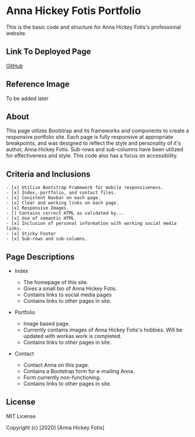 # Anna Hickey Fotis Portfolio
This is the basic code and structure for Anna Hickey Fotis's professional website.

## Link To Deployed Page
[GitHub](https://ahfotis.github.io/HickeyFotisPortfolio/)

## Reference Image
To be added later

## About
This page utilzes Bootstrap and its frameworks and components to create a responsive portfolio site. Each page is fully responsive at appropriate breakpoints, and was designed to reflect the style and personality of it's author, Anna Hickey Fotis. Sub-rows and sub-columns have been utilized for effectiveness and style. This code also has a focus on accessibility.

## Criteria and Inclusions
    - [x] Utilize Bootstrap Framework for mobile responsiveness.
    - [x] Index, portfolio, and contact files.
    - [x] Conistent Navbar on each page.
    - [x] Clear and working links on each page.
    - [x] Responsive Images.
    - [] Contains correct HTML as validated by...
    - [x] Use of semantic HTML
    - [x] Inclusion of personal information with working social media links.
    - [x] Sticky Footer
    - [x] Sub-rows and sub-columns.

## Page Descriptions
 * Index
    * The homepage of this site.
    * Gives a small bio of Anna Hickey Fotis.
    * Contains links to social media pages
    * Contains links to other pages in site.

 * Portfolio
    * Image based page.
    * Currently contains images of Anna Hickey Fotis's hobbies. Will be updated with workas work is completed.
    * Contains links to other pages in site.

 * Contact
    * Contact Anna on this page.
    * Contains a Bootstrap form for e-mailing Anna.
    * Form currently non-functioning. 
    * Contains links to other pages in site.

## License
MIT License

Copyright (c) [2020] [Anna Hickey Fotis]